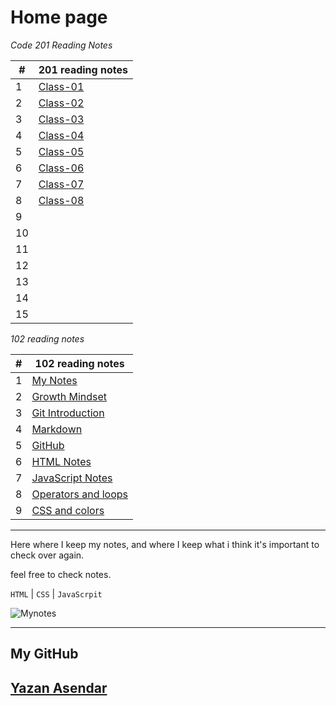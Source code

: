 # Home page

*Code 201 Reading Notes*


|#|201 reading notes|
|---|--------|
|1| [Class-01](class-01.md)|
|2| [Class-02](class-02.md)|
|3| [Class-03](class-03.md)|
|4| [Class-04](class-04.md)|
|5| [Class-05](class-05.md)|
|6| [Class-06](class-06.md)|
|7| [Class-07](class-07.md)|
|8| [Class-08](class-08.md)|
|9|          |
|10|         |
|11|         |
|12|         |
|13|         |
|14|         |
|15|         |



*102 reading notes*


|#|102 reading notes|
|----|-----|
|1|[My Notes](notes.md)|
|2|[Growth Mindset](MG.md)|
|3|[Git Introduction](Git-Intro.md)|
|4|[Markdown](markd.md)|
|5|[GitHub](github.md)|
|6|[HTML Notes](html.md)|
|7|[JavaScript Notes](javascript.md)|
|8|[Operators and loops](operators-loops.md)|
|9|[CSS and colors](css.md)|

-----------------------------------

Here where I keep my notes, and where I keep what i think it's important to check over again.

feel free to check notes.

```HTML``` | ```CSS``` | ```JavaScrpit```

![Mynotes](https://static.wixstatic.com/media/3ec22c_21b2e48ae3914af98cc65ccfdbfe3bc4~mv2_d_4256_2832_s_4_2.jpg/v1/fill/w_1962,h_1710,al_c,q_90,usm_0.66_1.00_0.01/3ec22c_21b2e48ae3914af98cc65ccfdbfe3bc4~mv2_d_4256_2832_s_4_2.webp)

------------------

## My GitHub 

## [Yazan Asendar](https://github.com/Yazandar)